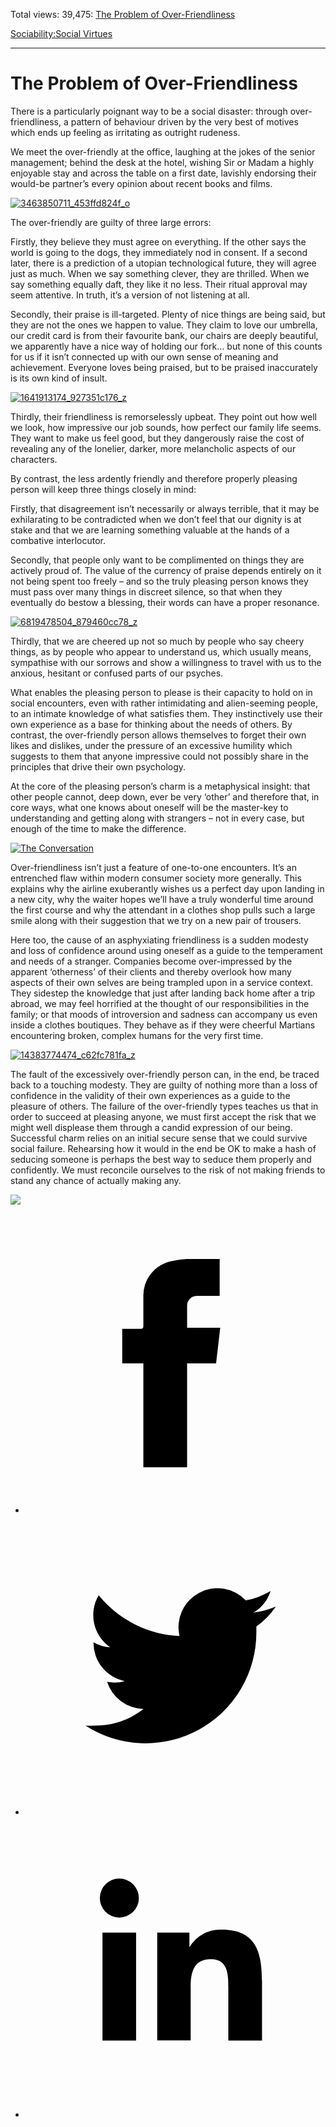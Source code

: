 Total views: 39,475: [The Problem of Over-Friendliness](https://www.theschooloflife.com/thebookoflife/the-problem-of-over-friendliness/)

[Sociability:](https://www.theschooloflife.com/thebookoflife/category/sociability/)[Social Virtues](https://www.theschooloflife.com/thebookoflife/category/sociability/social-virtues/)

* * *

# The Problem of Over-Friendliness
<style>
						.alignnone {
  display: block;
  margin-left: auto;
  margin-right: auto;
  align: center:
}

.addtoany_share_save_container {
display:none;
}

.wp-block-image {
		display: block;
  margin-left: auto;
  margin-right: auto;
  width: 50%;
}

.aligncenter {
display: block;
  margin-left: auto;
  margin-right: auto;
  align: center:
}

@media only screen and (max-width: 500px) {
  .wp-block-image {
		display: block;
  margin-left: auto;
  margin-right: auto;
  width: 100%;
} }

h1 {max-width: 600px !important;
}
.s18-single-post .content-area .site-main article .post-cat-header-display + .old-wrapper p {
    font-size: 1.200em
}
						</style>

There is a particularly poignant way to be a social disaster: through over-friendliness, a pattern of behaviour driven by the very best of motives which ends up feeling as irritating as outright rudeness.

We meet the over-friendly at the office, laughing at the jokes of the senior management; behind the desk at the hotel, wishing Sir or Madam a highly enjoyable stay and across the table on a first date, lavishly endorsing their would-be partner’s every opinion about recent books and films.

[![3463850711_453ffd824f_o](https://www.theschooloflife.com/thebookoflife/wp-content/uploads/2016/10/3463850711_453ffd824f_o.jpg)](http://www.thebookoflife.org/wp-content/uploads/2016/10/3463850711_453ffd824f_o.jpg)

The over-friendly are guilty of three large errors:

Firstly, they believe they must agree on everything. If the other says the world is going to the dogs, they immediately nod in consent. If a second later, there is a prediction of a utopian technological future, they will agree just as much. When we say something clever, they are thrilled. When we say something equally daft, they like it no less. Their ritual approval may seem attentive. In truth, it’s a version of not listening at all.

Secondly, their praise is ill-targeted. Plenty of nice things are being said, but they are not the ones we happen to value. They claim to love our umbrella, our credit card is from their favourite bank, our chairs are deeply beautiful, we apparently have a nice way of holding our fork… but none of this counts for us if it isn’t connected up with our own sense of meaning and achievement. Everyone loves being praised, but to be praised inaccurately is its own kind of insult.

[![1641913174_927351c176_z](https://www.theschooloflife.com/thebookoflife/wp-content/uploads/2016/10/1641913174_927351c176_z.jpg)](http://www.thebookoflife.org/wp-content/uploads/2016/10/1641913174_927351c176_z.jpg)

Thirdly, their friendliness is remorselessly upbeat. They point out how well we look, how impressive our job sounds, how perfect our family life seems. They want to make us feel good, but they dangerously raise the cost of revealing any of the lonelier, darker, more melancholic aspects of our characters.

By contrast, the less ardently friendly and therefore properly pleasing person will keep three things closely in mind:

Firstly, that disagreement isn’t necessarily or always terrible, that it may be exhilarating to be contradicted when we don’t feel that our dignity is at stake and that we are learning something valuable at the hands of a combative interlocutor.

Secondly, that people only want to be complimented on things they are actively proud of. The value of the currency of praise depends entirely on it not being spent too freely – and so the truly pleasing person knows they must pass over many things in discreet silence, so that when they eventually do bestow a blessing, their words can have a proper resonance.

[![6819478504_879460cc78_z](https://www.theschooloflife.com/thebookoflife/wp-content/uploads/2016/10/6819478504_879460cc78_z.jpg)](http://www.thebookoflife.org/wp-content/uploads/2016/10/6819478504_879460cc78_z.jpg)

Thirdly, that we are cheered up not so much by people who say cheery things, as by people who appear to understand us, which usually means, sympathise with our sorrows and show a willingness to travel with us to the anxious, hesitant or confused parts of our psyches.

What enables the pleasing person to please is their capacity to hold on in social encounters, even with rather intimidating and alien-seeming people, to an intimate knowledge of what satisfies them. They instinctively use their own experience as a base for thinking about the needs of others. By contrast, the over-friendly person allows themselves to forget their own likes and dislikes, under the pressure of an excessive humility which suggests to them that anyone impressive could not possibly share in the principles that drive their own psychology.

At the core of the pleasing person’s charm is a metaphysical insight: that other people cannot, deep down, ever be very ‘other’ and therefore that, in core ways, what one knows about oneself will be the master-key to understanding and getting along with strangers – not in every case, but enough of the time to make the difference.

[![The Conversation](https://www.theschooloflife.com/thebookoflife/wp-content/uploads/2016/10/4826754955_7f7c0f093b_b.jpg)](http://www.thebookoflife.org/wp-content/uploads/2016/10/4826754955_7f7c0f093b_b.jpg)

Over-friendliness isn’t just a feature of one-to-one encounters. It’s an entrenched flaw within modern consumer society more generally. This explains why the airline exuberantly wishes us a perfect day upon landing in a new city, why the waiter hopes we’ll have a truly wonderful time around the first course and why the attendant in a clothes shop pulls such a large smile along with their suggestion that we try on a new pair of trousers.

Here too, the cause of an asphyxiating friendliness is a sudden modesty and loss of confidence around using oneself as a guide to the temperament and needs of a stranger. Companies become over-impressed by the apparent ‘otherness’ of their clients and thereby overlook how many aspects of their own selves are being trampled upon in a service context. They sidestep the knowledge that just after landing back home after a trip abroad, we may feel horrified at the thought of our responsibilities in the family; or that moods of introversion and sadness can accompany us even inside a clothes boutiques. They behave as if they were cheerful Martians encountering broken, complex humans for the very first time.

[![14383774474_c62fc781fa_z](https://www.theschooloflife.com/thebookoflife/wp-content/uploads/2016/10/14383774474_c62fc781fa_z.jpg)](http://www.thebookoflife.org/wp-content/uploads/2016/10/14383774474_c62fc781fa_z.jpg)

The fault of the excessively over-friendly person can, in the end, be traced back to a touching modesty. They are guilty of nothing more than a loss of confidence in the validity of their own experiences as a guide to the pleasure of others. The failure of the over-friendly types teaches us that in order to succeed at pleasing anyone, we must first accept the risk that we might well displease them through a candid expression of our being. Successful charm relies on an initial secure sense that we could survive social failure. Rehearsing how it would in the end be OK to make a hash of seducing someone is perhaps the best way to seduce them properly and confidently. We must reconcile ourselves to the risk of not making friends to stand any chance of actually making any.

[![](https://img.youtube.com/vi/O3npvris_TA/0.jpg)](https://www.youtube.com/embed/O3npvris_TA '')
<style>
    .iframe-class { display: block !important; }
</style>

- [<svg xmlns="http://www.w3.org/2000/svg" viewbox="0 0 26 26"><title>Facebook</title>
                    <g>
                        <path d="M8.38,10H9.92c.2,0,.29,0,.29-.28,0-.82,0-1.64,0-2.46a3.05,3.05,0,0,1,2.57-3.15A7.22,7.22,0,0,1,14,3.95c.86,0,1.71,0,2.57,0h.25v3.2h-2A.85.85,0,0,0,14,8c0,.62,0,1.24,0,1.91h2.87L16.51,13H14v9H10.21V13H8.38Z"></path>
                    </g>
                </svg>](http://www.facebook.com/sharer/sharer.php?u=https://www.theschooloflife.com/thebookoflife/the-problem-of-over-friendliness/)
- [<svg xmlns="http://www.w3.org/2000/svg" viewbox="0 0 26 26"><title>Twitter</title>
                    <path d="M21.69,7.9a6.75,6.75,0,0,1-1.94.53,3.39,3.39,0,0,0,1.48-1.87,6.76,6.76,0,0,1-2.14.82,3.38,3.38,0,0,0-5.75,3.08,9.59,9.59,0,0,1-7-3.53,3.38,3.38,0,0,0,1,4.51A3.36,3.36,0,0,1,5.89,11v0A3.38,3.38,0,0,0,8.6,14.37a3.39,3.39,0,0,1-1.53.06,3.38,3.38,0,0,0,3.15,2.35A6.78,6.78,0,0,1,6,18.22a6.87,6.87,0,0,1-.81,0A9.6,9.6,0,0,0,20,10.08q0-.22,0-.44A6.86,6.86,0,0,0,21.69,7.9Z"></path>
                </svg>](http://twitter.com/share?url=https://www.theschooloflife.com/thebookoflife/the-problem-of-over-friendliness/&text=&via=theschooloflife)
- [<svg xmlns="http://www.w3.org/2000/svg" viewbox="0 0 26 26"><title>LinkedIn</title>
<path class="cls-2" d="M6.67,10H9.58v9.36H6.67ZM8.13,5.32A1.69,1.69,0,1,1,6.44,7,1.69,1.69,0,0,1,8.13,5.32"></path><path class="cls-2" d="M11.41,10H14.2v1.28h0A3.06,3.06,0,0,1,17,9.75c2.95,0,3.49,1.94,3.49,4.46v5.14H17.57V14.79c0-1.09,0-2.48-1.51-2.48s-1.75,1.18-1.75,2.4v4.63H11.41Z"></path></svg>](https://www.linkedin.com/shareArticle?mini=true&url=https://www.theschooloflife.com/thebookoflife/the-problem-of-over-friendliness/)
